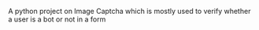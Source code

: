 A python project on Image Captcha which is mostly used to verify whether a user is a bot or not in a form
